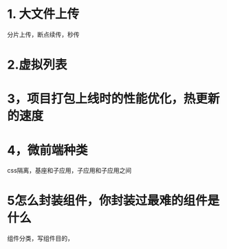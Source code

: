 # 1. 大文件上传
 分片上传，断点续传，秒传
# 2.虚拟列表
# 3，项目打包上线时的性能优化，热更新的速度
# 4，微前端种类
   css隔离，基座和子应用，子应用和子应用之间
# 5怎么封装组件，你封装过最难的组件是什么
组件分类，写组件目的，

